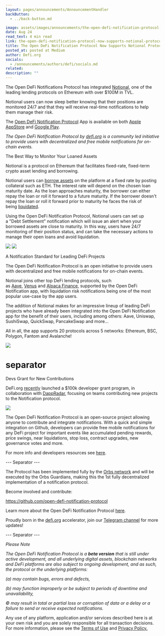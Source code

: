 ```yaml
---
layout: pages/announcements/AnnouncementHandler
backButton:
  - ../back-button.md

image: assets/images/announcements/the-open-defi-notification-protocol-now-supports-notional-protocol/main.jpeg
date: Aug 24
read_text: 4 min read
link: the-open-defi-notification-protocol-now-supports-notional-protocol
title: The Open DeFi Notification Protocol Now Supports Notional Protocol
posted_at: posted at Medium
author: Defi.org
socials:
  - /announcements/authors/defi/socials.md
related:
description: ""
---
```


The Open DeFi Notifications Protocol has integrated [Notional](https://notional.finance/), one of the leading lending protocols on Ethereum with over $100M in TVL.

Notional users can now sleep better knowing that their positions are monitored 24/7 and that they will receive real-time notifications to help them manage their risk.

The [Open DeFi Notification Protocol](https://defi.org/notifications/) App is available on both [Apple AppStore](https://apps.apple.com/il/app/defi-notifications/id1588243632) and [Google Play](https://play.google.com/store/apps/details?id=com.orbs.openDefiNotificationsApp).

_The Open DeFi Notification Protocol by _[_defi.org_](https://defi.org/)_ is a community led initiative to provide users with decentralized and free mobile notifications for on-chain events._

The Best Way to Monitor Your Loaned Assets

Notional is a protocol on Ethereum that facilitates fixed-rate, fixed-term crypto asset lending and borrowing.

Notional users can [borrow assets](https://docs.notional.finance/notional-v2/notional-v2-basics/borrowing) on the platform at a fixed rate by posting collateral such as ETH. The interest rate will depend on the chosen loan maturity date. As the loan approaches maturity, the borrower can either repay the loan or roll it forward to a future maturity. If the borrower doesn't repay the loan or roll it forward prior to maturity he faces the risk of being [liquidated](https://docs.notional.finance/notional-v2/risk-and-collateralization/liquidation).

Using the Open DeFi Notification Protocol, Notional users can set up a "Debt Settlement" notification which will issue an alert when your borrowed assets are close to maturity. In this way, users have 24/7 monitoring of their position status, and can take the necessary actions to manage their open loans and avoid liquidation.

![](/assets/images/announcements/the-open-defi-notification-protocol-now-supports-notional-protocol/2.png)
![](/assets/images/announcements/the-open-defi-notification-protocol-now-supports-notional-protocol/3.jpeg)

A Notification Standard for Leading DeFi Projects

The Open DeFi Notification Protocol is an open initiative to provide users with decentralized and free mobile notifications for on-chain events.

Notional joins other top DeFi lending protocols, such as [Aave](https://medium.com/@defiorg/the-open-defi-notification-protocol-now-supports-aave-c544bdb89ce), [Venus](https://medium.com/@defiorg/the-open-defi-notification-protocol-now-supports-venus-protocol-c1d1e7ada0eb) and [Alpaca Finance](https://medium.com/@defiorg/the-open-defi-notification-protocol-now-supports-alpaca-finance-c99213c5f72d), supported by the Open DeFi Notification app, with liquidation risk notifications being one of the most popular use-case by the app users.

The addition of Notional makes for an impressive lineup of leading DeFi projects who have already been integrated into the Open DeFi Notification app for the benefit of their users, including among others: Aave, Uniswap, SushiSwap, QuickSwap, PancakeSwap and more...

All in all, the app supports 20 protocols across 5 networks: Ethereum, BSC, Polygon, Fantom and Avalanche!

![](/assets/images/announcements/the-open-defi-notification-protocol-now-supports-notional-protocol/4.png)

# separator

Devs Grant for New Contributions

DeFi.org [recently](https://medium.com/@defiorg/defi-org-dappradar-launch-100k-developers-grant-for-the-open-defi-notification-protocol-c584afacea62) launched a $100k developer grant program, in collaboration with [DappRadar](https://dappradar.com/), focusing on teams contributing new projects to the Notification protocol.

![](/assets/images/announcements/the-open-defi-notification-protocol-now-supports-notional-protocol/5.jpeg)

The Open DeFi Notification Protocol is an open-source project allowing anyone to contribute and integrate notifications. With a quick and simple integration on Github, developers can provide free mobile notifications for any DeFi project for important events like accumulated pending rewards, price swings, near liquidations, stop loss, contract upgrades, new governance votes and more.

For more info and developers resources see [here](https://medium.com/@defiorg/defi-org-dappradar-launch-100k-developers-grant-for-the-open-defi-notification-protocol-c584afacea62).

--- Separator ---

The Protocol has been implemented fully by the [Orbs network](https://www.orbs.com/) and will be executed by the Orbs Guardians, making this the 1st fully decentralized implementation of a notification protocol.

Become involved and contribute:

<https://github.com/open-defi-notification-protocol>

Learn more about the Open DeFi Notification Protocol [here](https://medium.com/@defiorg/introducing-open-defi-notification-protocol-95a8712a94e0).

Proudly born in the [defi.org](http://defi.org/) accelerator, join our [Telegram channel](https://t.me/defiorg) for more updates!

--- Separator ---

_Please Note_

_The Open DeFi Notification Protocol is a **beta version** that is still under active development, and all underlying digital assets, blockchain networks and DeFi platforms are also subject to ongoing development, and as such, the protocol or the underlying platforms:_

_(a) may contain bugs, errors and defects,_

_(b) may function improperly or be subject to periods of downtime and unavailability,_

_© may result in total or partial loss or corruption of data or a delay or a failure to send or receive expected notifications._

Any use of any platform, application and/or services described here is at your own risk and you are solely responsible for all transaction decisions. For more information, please see the [Terms of Use](https://defi.org/defi-notifications-terms-of-use/index.html) and [Privacy Policy.](https://defi.org/defi-notifications-privacy-policy/index.html)
